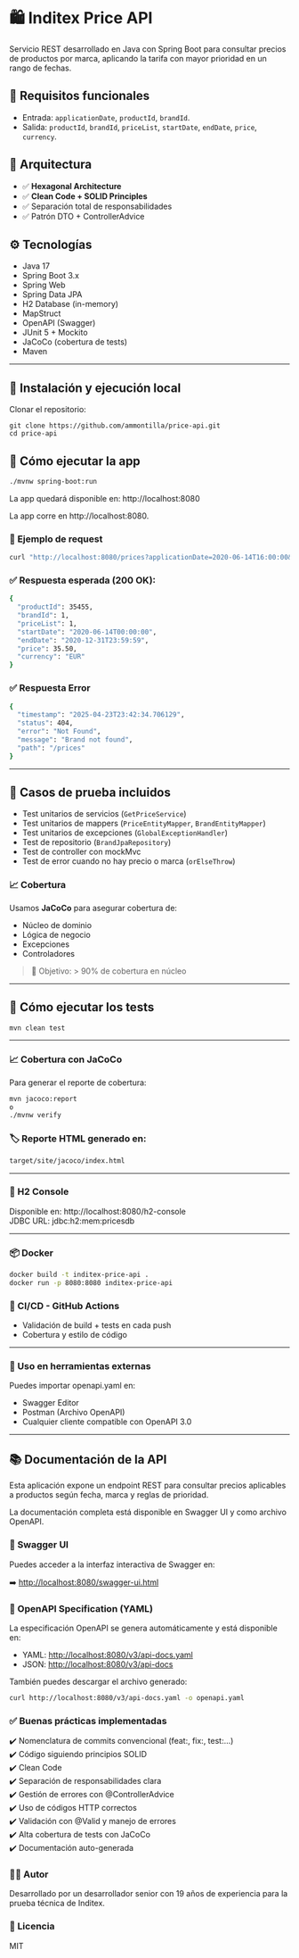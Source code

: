 # 🛍️ Inditex Price API

Servicio REST desarrollado en Java con Spring Boot para consultar precios de productos por marca, aplicando la tarifa con mayor prioridad en un rango de fechas.

## 📌 Requisitos funcionales

- Entrada: `applicationDate`, `productId`, `brandId`.
- Salida: `productId`, `brandId`, `priceList`, `startDate`, `endDate`, `price`, `currency`.

## 🧱 Arquitectura

- ✅ **Hexagonal Architecture**
- ✅ **Clean Code + SOLID Principles**
- ✅ Separación total de responsabilidades
- ✅ Patrón DTO + ControllerAdvice

## ⚙️ Tecnologías

- Java 17
- Spring Boot 3.x
- Spring Web
- Spring Data JPA
- H2 Database (in-memory)
- MapStruct
- OpenAPI (Swagger) 
- JUnit 5 + Mockito
- JaCoCo (cobertura de tests)
- Maven


---

## 🧰 Instalación y ejecución local


Clonar el repositorio:
```bach
git clone https://github.com/ammontilla/price-api.git
cd price-api
```

## 🚀 Cómo ejecutar la app

```bash
./mvnw spring-boot:run
```
La app quedará disponible en:
http://localhost:8080


La app corre en http://localhost:8080.

### 🧪 Ejemplo de request

```bash
curl "http://localhost:8080/prices?applicationDate=2020-06-14T16:00:00&productId=35455&brandId=1"
```

### ✅ Respuesta esperada (200 OK):
```bash
{
  "productId": 35455,
  "brandId": 1,
  "priceList": 1,
  "startDate": "2020-06-14T00:00:00",
  "endDate": "2020-12-31T23:59:59",
  "price": 35.50,
  "currency": "EUR"
}
```
### ✅ Respuesta Error
```bash
{
  "timestamp": "2025-04-23T23:42:34.706129",
  "status": 404,
  "error": "Not Found",
  "message": "Brand not found",
  "path": "/prices"
}
```

---

## 🧪 Casos de prueba incluidos

- Test unitarios de servicios (`GetPriceService`)
- Test unitarios de mappers (`PriceEntityMapper`, `BrandEntityMapper`)
- Test unitarios de excepciones (`GlobalExceptionHandler`)
- Test de repositorio (`BrandJpaRepository`)
- Test de controller con mockMvc
- Test de error cuando no hay precio o marca (`orElseThrow`)

### 📈 Cobertura

Usamos **JaCoCo** para asegurar cobertura de:
- Núcleo de dominio
- Lógica de negocio
- Excepciones
- Controladores

> 🎯 Objetivo: > 90% de cobertura en núcleo

---

## 🧪 Cómo ejecutar los tests

```bash
mvn clean test
```

---
### 📈 Cobertura con JaCoCo
Para generar el reporte de cobertura:

```bash
mvn jacoco:report 
o
./mvnw verify
```

### 🏷️ Reporte HTML generado en:
```bash
target/site/jacoco/index.html
```
---
### 📂 H2 Console
Disponible en: http://localhost:8080/h2-console
<br>JDBC URL: jdbc:h2:mem:pricesdb

---
### 📦 Docker
```bash
docker build -t inditex-price-api .
docker run -p 8080:8080 inditex-price-api
```
### 📡 CI/CD - GitHub Actions
- Validación de build + tests en cada push
- Cobertura y estilo de código
---
### 🔹 Uso en herramientas externas
Puedes importar openapi.yaml en:

- Swagger Editor
- Postman (Archivo OpenAPI)
- Cualquier cliente compatible con OpenAPI 3.0

---
## 📚 Documentación de la API

Esta aplicación expone un endpoint REST para consultar precios aplicables a productos según fecha, marca y reglas de prioridad.

La documentación completa está disponible en Swagger UI y como archivo OpenAPI.

### 🔹 Swagger UI

Puedes acceder a la interfaz interactiva de Swagger en:

➡️ [http://localhost:8080/swagger-ui.html](http://localhost:8080/swagger-ui.html)

### 🔹 OpenAPI Specification (YAML)

La especificación OpenAPI se genera automáticamente y está disponible en:

- YAML: [http://localhost:8080/v3/api-docs.yaml](http://localhost:8080/v3/api-docs.yaml)
- JSON: [http://localhost:8080/v3/api-docs](http://localhost:8080/v3/api-docs)

También puedes descargar el archivo generado:

```bash
curl http://localhost:8080/v3/api-docs.yaml -o openapi.yaml
```

### ✅ Buenas prácticas implementadas
✔️ Nomenclatura de commits convencional (feat:, fix:, test:...)<br>
✔️ Código siguiendo principios SOLID<br>
✔️ Clean Code<br>
✔️ Separación de responsabilidades clara<br>
✔️ Gestión de errores con @ControllerAdvice<br>
✔️ Uso de códigos HTTP correctos<br>
✔️ Validación con @Valid y manejo de errores<br>
✔️ Alta cobertura de tests con JaCoCo<br>
✔️ Documentación auto-generada

### 👨‍💻 Autor
Desarrollado por un desarrollador senior con 19 años de experiencia para la prueba técnica de Inditex.

### 📝 Licencia
MIT
